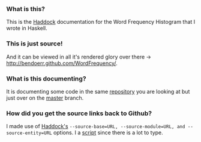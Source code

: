 ### What is this?

This is the [Haddock](www.haskell.org/haddock/) documentation for the Word Frequency Histogram that I wrote in Haskell.

### This is just source!

And it can be viewed in all it's rendered glory over there -> http://bendoerr.github.com/WordFrequency/.

### What is this documenting?

It is documenting some code in the same [repository](https://github.com/bendoerr/WordFrequency/tree/gh-pages) you are looking at but just over on the [master](https://github.com/bendoerr/WordFrequency/tree/master) branch.

### How did you get the source links back to Github?

I made use of [Haddock's](www.haskell.org/haddock/) `--source-base=URL, --source-module=URL, and --source-entity=URL` options. I a [script](https://github.com/bendoerr/WordFrequency/blob/master/gh-pages.sh) since there is a lot to type.